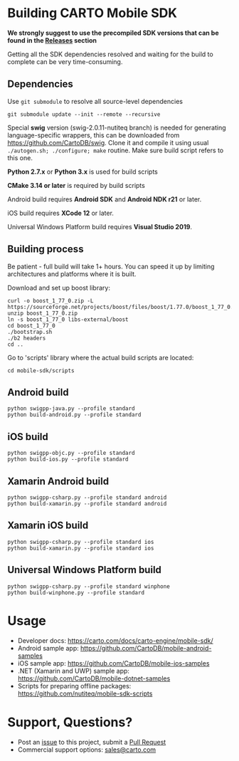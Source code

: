 # Building CARTO Mobile SDK 

**We strongly suggest to use the precompiled SDK versions that can be found in
the [Releases](https://github.com/CartoDB/mobile-sdk/releases) section** 

Getting all the SDK dependencies resolved and waiting for the build to complete can be very time-consuming.

## Dependencies
Use `git submodule` to resolve all source-level dependencies

```
git submodule update --init --remote --recursive
```

Special **swig** version (swig-2.0.11-nutiteq branch) is needed for generating language-specific wrappers, this can be downloaded from https://github.com/CartoDB/swig. Clone it and compile it using usual `./autogen.sh; ./configure; make` routine. Make sure build script refers to this one.

**Python 2.7.x** or **Python 3.x** is used for build scripts

**CMake 3.14 or later** is required by build scripts

Android build requires **Android SDK** and **Android NDK r21** or later.

iOS build requires **XCode 12** or later.

Universal Windows Platform build requires **Visual Studio 2019**.

## Building process
Be patient - full build will take 1+ hours. You can speed it up by limiting architectures and platforms where it is built.

Download and set up boost library:

```
curl -o boost_1_77_0.zip -L https://sourceforge.net/projects/boost/files/boost/1.77.0/boost_1_77_0.zip/download
unzip boost_1_77_0.zip
ln -s boost_1_77_0 libs-external/boost
cd boost_1_77_0
./bootstrap.sh
./b2 headers
cd ..
```

Go to 'scripts' library where the actual build scripts are located:

```
cd mobile-sdk/scripts
```

## Android build 
```
python swigpp-java.py --profile standard
python build-android.py --profile standard
```

## iOS build
```
python swigpp-objc.py --profile standard
python build-ios.py --profile standard
```

## Xamarin Android build
```
python swigpp-csharp.py --profile standard android
python build-xamarin.py --profile standard android
```

## Xamarin iOS build
```
python swigpp-csharp.py --profile standard ios
python build-xamarin.py --profile standard ios
```

## Universal Windows Platform build
```
python swigpp-csharp.py --profile standard winphone
python build-winphone.py --profile standard
```

# Usage
* Developer docs: https://carto.com/docs/carto-engine/mobile-sdk/
* Android sample app: https://github.com/CartoDB/mobile-android-samples
* iOS sample app: https://github.com/CartoDB/mobile-ios-samples
* .NET (Xamarin and UWP) sample app: https://github.com/CartoDB/mobile-dotnet-samples
* Scripts for preparing offline packages: https://github.com/nutiteq/mobile-sdk-scripts

# Support, Questions?
* Post an [issue](https://github.com/CartoDB/mobile-sdk/issues) to this project, submit a [Pull Request](https://github.com/CartoDB/mobile-sdk/pulls)
* Commercial support options: sales@carto.com
